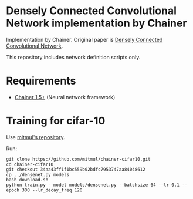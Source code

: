 Densely Connected Convolutional Network implementation by Chainer
========

Implementation by Chainer. Original paper is [Densely Connected Convolutional Network](https://arxiv.org/abs/1608.06993).

This repository includes network definition scripts only.

# Requirements

- [Chainer 1.5+](https://github.com/pfnet/chainer) (Neural network framework)


# Training for cifar-10

Use [mitmul's repository](https://github.com/mitmul/chainer-cifar10/tree/34aa43ff1f1bc559b02bdfc7953747aa84048612).

Run:
```
git clone https://github.com/mitmul/chainer-cifar10.git
cd chainer-cifar10
git checkout 34aa43ff1f1bc559b02bdfc7953747aa84048612
cp ../densenet.py models
bash download.sh
python train.py --model models/densenet.py --batchsize 64 --lr 0.1 --epoch 300 --lr_decay_freq 120
```
